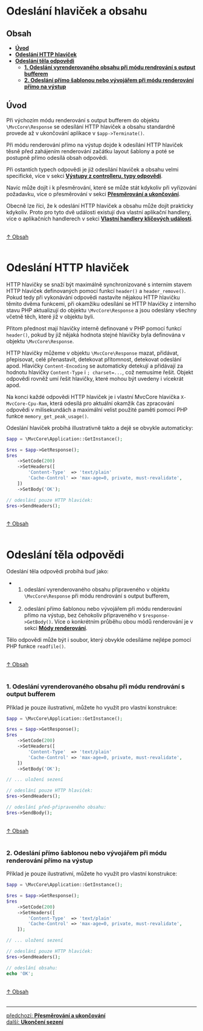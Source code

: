 # Odeslání hlaviček a obsahu

## Obsah
- [**Úvod**](#úvod)
- [**Odeslání HTTP hlaviček**](#odeslání-http-hlaviček)
- [**Odeslání těla odpovědi**](#odeslání-těla-odpovědi)
  - [**1. Odeslání vyrenderovaného obsahu při módu rendrování s output bufferem**](#1-odeslání-vyrenderovaného-obsahu-při-módu-rendrování-s-output-bufferem)
  - [**2. Odeslání přímo šablonou nebo vývojářem při módu renderování přímo na výstup**](#2-odeslání-přímo-šablonou-nebo-vývojářem-při-módu-renderování-přímo-na-výstup)

## Úvod

Při výchozím módu renderování s output bufferem do objektu `\MvcCore\Response`
se odesílání HTTP hlaviček a obsahu standardně provede až v ukončování aplikace v `$app->Terminate()`.

Při módu renderování přímo na výstup dojde k odesílání HTTP hlaviček těsně před
zahájením renderování začátku layout šablony a poté se postupně přímo odesílá obsah odpovědi.

Při ostantích typech odpovědi je již odesílání hlaviček a obsahu velmi specifické, 
více v sekci [**Výstupy z controlleru, typy odpovědí**](controller-output.md).

Navíc může dojít i k přesměrování, které se může stát kdykoliv při vyřizování požadavku, 
více o přesměrování v sekci [**Přesměrování a ukončování**](redirecting-and-termination.md).

Obecně lze říci, že k odeslání HTTP hlaviček a obsahu může dojít prakticky kdykoliv.
Proto pro tyto dvě události existují dva vlastní aplikační handlery, více o aplikačních 
handlerech v sekci [**Vlastní handlery klíčových událostí**](../application/custom-handlers.md#handlery-zpracování-požadavku).

&nbsp;  
[↑ Obsah](#obsah)  
&nbsp;&nbsp; 

# Odeslání HTTP hlaviček
HTTP hlavičky se snaží být maximálně synchronizované s interním stavem HTTP hlaviček 
definovaných pomocí funkcí `header()` a `header_remove()`. Pokud tedy při vykonávání odpovědi
nastavíte nějakou HTTP hlavičku těmito dvěma funkcemi, při okamžiku odesílání se
HTTP hlavičky z interního stavu PHP aktualizují do objektu `\MvcCore\Response` 
a jsou odeslány všechny včetně těch, které již v objektu byli.

Přitom přednost mají hlavičky interně definované v PHP pomocí funkcí `header()`,
pokud by již nějaká hodnota stejné hlavičky byla definována v objektu `\MvcCore\Response`.

HTTP hlavičky můžeme v objektu `\MvcCore\Response` mazat, přidávat, přepisovat, celé přenastavit,
detekovat přítomnost, detekovat odeslání apod. Hlavičky `Content-Encoding` se automaticky 
detekují a přidávají za hodnotu hlavičky `Content-Type` i `; charset=...`, což nemusíme řešit.
Objekt odpovědi rovněž umí řešit hlavičky, které mohou být uvedeny i vícekrát apod.

Na konci každé odpovědi HTTP hlaviček je i vlastní MvcCore hlavička `X-MvcCore-Cpu-Ram`,
která odesílá pro aktuální okamžik čas zpracování odpovědi v milisekundách a maximální
velist použité paměti pomocí PHP funkce `memory_get_peak_usage()`.

Odeslání hlaviček probíhá illustrativně takto a dejě se obvykle automaticky:
```php
$app = \MvcCore\Application::GetInstance();

$res = $app->GetResponse();
$res
	->SetCode(200)
	->SetHeaders([
		'Content-Type' 	=> 'text/plain'
		'Cache-Control'	=> 'max-age=0, private, must-revalidate',
	])
	->SetBody('OK');

// odeslání pouze HTTP hlaviček:
$res->SendHeaders();
```

&nbsp;  
[↑ Obsah](#obsah)  
&nbsp;&nbsp; 

# Odeslání těla odpovědi
Odeslání těla odpovědi probíhá buď jako:
- 1. odeslání vyrenderovaného obsahu připraveného v objektu `\MvcCore\Response` 
     při módu rendrování s output bufferem,
- 2. odeslání přímo šablonou nebo vývojářem při módu renderování přímo na výstup,
     bez čehokoliv připraveného v `$response->GetBody()`.
Více o konkrétním průběhu obou módů renderování je v sekci [**Módy renderování**](rendering-modes.md).

Tělo odpovědi může být i soubor, který obvykle odesíláme nejlépe pomocí PHP funkce `readfile()`.

&nbsp;  
[↑ Obsah](#obsah)  
&nbsp;&nbsp; 

### 1. Odeslání vyrenderovaného obsahu při módu rendrování s output bufferem
Příklad je pouze ilustrativní, můžete ho využít pro vlastní konstrukce:
```php
$app = \MvcCore\Application::GetInstance();

$res = $app->GetResponse();
$res
	->SetCode(200)
	->SetHeaders([
		'Content-Type' 	=> 'text/plain'
		'Cache-Control'	=> 'max-age=0, private, must-revalidate',
	])
	->SetBody('OK');

// ... uložení sezení

// odeslání pouze HTTP hlaviček:
$res->SendHeaders();

// odeslání před-připraveného obsahu:
$res->SendBody();
```

&nbsp;  
[↑ Obsah](#obsah)  
&nbsp;&nbsp; 

### 2. Odeslání přímo šablonou nebo vývojářem při módu renderování přímo na výstup
Příklad je pouze ilustrativní, můžete ho využít pro vlastní konstrukce:
```php
$app = \MvcCore\Application::GetInstance();

$res = $app->GetResponse();
$res
	->SetCode(200)
	->SetHeaders([
		'Content-Type' 	=> 'text/plain'
		'Cache-Control'	=> 'max-age=0, private, must-revalidate',
	]);

// ... uložení sezení

// odeslání pouze HTTP hlaviček:
$res->SendHeaders();

// odeslání obsahu:
echo 'OK';
```

&nbsp;  
[↑ Obsah](#obsah)  
&nbsp;&nbsp; 

---

<div class="prev-next">

[předchozí: **Přesměrování a ukončování**](./redirecting-and-termination.md)  
[další: **Ukončení sezení**](./session-saving.md)  

</div>